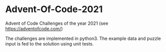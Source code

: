 # Advent-Of-Code-2021
Advent of Code Challenges of the year 2021 (see https://adventofcode.com/)

The challenges are implemented in python3. The example data and puzzle input is fed to the solution using unit tests.
